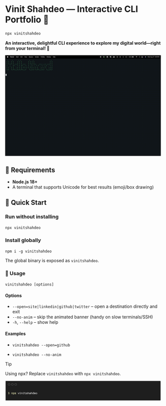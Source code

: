 # Vinit Shahdeo — Interactive CLI Portfolio 🚀

```bash
npx vinitshahdeo
```

**An interactive, delightful CLI experience to explore my digital world—right from your terminal! 🚀**

![vinitshahdeo-cli demo](./assets/vinitshahdeo-cli-demo.gif)


## 🔧 Requirements

- **Node.js 18+**
- A terminal that supports Unicode for best results (emoji/box drawing)


## 🚀 Quick Start

### Run without installing
```bash
npx vinitshahdeo
```

### Install globally
```
npm i -g vinitshahdeo
```

The global binary is exposed as `vinitshahdeo`.


### 🧭 Usage

`vinitshahdeo [options]`

#### Options

- `--open=site|linkedin|github|twitter` – open a destination directly and exit
- `--no-anim` – skip the animated banner (handy on slow terminals/SSH)
- `-h`, `--help` – show help

#### Examples

- `vinitshahdeo --open=github`

- `vinitshahdeo --no-anim`

> [!TIP]
> Using npx? Replace `vinitshahdeo` with `npx vinitshahdeo`.

![Vinit Shahdeo CLI](./assets/vinitshahdeo-cli-terminal-banner.png)